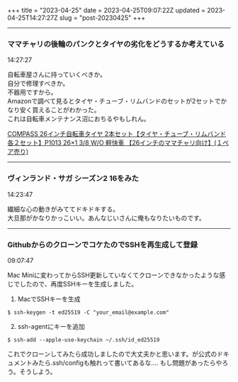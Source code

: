 +++
title = "2023-04-25"
date = 2023-04-25T09:07:22Z
updated = 2023-04-25T14:27:27Z
slug = "post-20230425"
+++

---

### ママチャリの後輪のパンクとタイヤの劣化をどうするか考えている
14:27:27

自転車屋さんに持っていくべきか。  
自分で修理すべきか。  
不器用ですから。  
Amazonで調べて見るとタイヤ・チューブ・リムバンドのセットが2セットでかなり安く買えることがわかった。  
これは自転車メンテナンス沼におちるやもしれん。

<a href="https://www.amazon.co.jp/26%E3%82%A4%E3%83%B3%E3%83%81%E8%87%AA%E8%BB%A2%E8%BB%8A%E3%82%BF%E3%82%A4%E3%83%A4-2%E6%9C%AC%E3%82%BB%E3%83%83%E3%83%88%E3%80%90%E3%82%BF%E3%82%A4%E3%83%A4%E3%83%BB%E3%83%81%E3%83%A5%E3%83%BC%E3%83%96%E3%83%BB%E3%83%AA%E3%83%A0%E3%83%90%E3%83%B3%E3%83%89%E5%90%84%EF%BC%92%E3%82%BB%E3%83%83%E3%83%88%E3%80%91COMPASS-P1013-%E3%80%9026%E3%82%A4%E3%83%B3%E3%83%81%E3%81%AE%E3%83%9E%E3%83%9E%E3%83%81%E3%83%A3%E3%83%AA%E5%90%91%E3%81%91%E3%80%91-%EF%BC%91%E3%83%9A%E3%82%A2%E5%A3%B2%E3%82%8A/dp/B00BAR0YLC/ref=sr_1_12_sspa?crid=35VG55I0MJYFO&keywords=26%E3%82%A4%E3%83%B3%E3%83%81+%E8%87%AA%E8%BB%A2%E8%BB%8A+%E3%82%BF%E3%82%A4%E3%83%A4%E3%83%81%E3%83%A5%E3%83%BC%E3%83%96&qid=1682399242&sprefix=26%E3%82%A4%E3%83%B3%E3%83%81+%E8%87%AA%E8%BB%A2%E8%BB%8A+%E3%82%BF%E3%82%A4%E3%83%A4%2Caps%2C183&sr=8-12-spons&psc=1&smid=A1Y9Z84RYGPKZP&spLa=ZW5jcnlwdGVkUXVhbGlmaWVyPUExUEJPSE5WTENMSUE2JmVuY3J5cHRlZElkPUEwMTg1NDYyMVo2QzZIWjRCSUVCQiZlbmNyeXB0ZWRBZElkPUE0WTZLWVlMME9WMksmd2lkZ2V0TmFtZT1zcF9tdGYmYWN0aW9uPWNsaWNrUmVkaXJlY3QmZG9Ob3RMb2dDbGljaz10cnVl" target="_blank">COMPASS 26インチ自転車タイヤ 2本セット【タイヤ・チューブ・リムバンド各２セット】P1013 26×1 3/8 W/O 軽快車 【26インチのママチャリ向け】(１ペア売り)</a>

---

### ヴィンランド・サガ シーズン2 16をみた
14:23:47

繊細な心の動きがみててドキドキする。  
大旦那がかなりかっこいい。あんなじいさんに俺もなりたいものです。

---

### GithubからのクローンでコケたのでSSHを再生成して登録
09:07:47

Mac Miniに変わってからSSH更新していなくてクローンできなかったような感じでしたので、再度SSHキーを生成しました。

1. MacでSSHキーを生成
```shell
$ ssh-keygen -t ed25519 -C "your_email@example.com"
```

2. ssh-agentにキーを追加
```shell
$ ssh-add --apple-use-keychain ~/.ssh/id_ed25519
```

これでクローンしてみたら成功しましたので大丈夫かと思います。が公式のドキュメントみたら.ssh/configも触れって書いてあるな....
もし問題があったらやろう。そうしよう。
